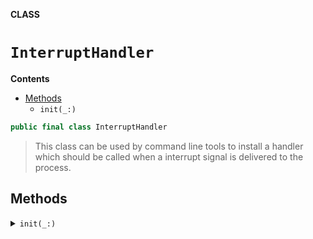 **CLASS**

# `InterruptHandler`

**Contents**

- [Methods](#methods)
  - `init(_:)`

```swift
public final class InterruptHandler
```

> This class can be used by command line tools to install a handler which
> should be called when a interrupt signal is delivered to the process.

## Methods
<details><summary markdown="span"><code>init(_:)</code></summary>

```swift
public init(_ handler: @escaping () -> Void) throws
```

> Start watching for interrupt signal and call the handler whenever the signal is received.

</details>